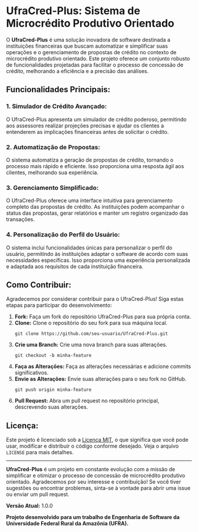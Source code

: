 # UfraCred-Plus: Sistema de Microcrédito Produtivo Orientado

O **UfraCred-Plus** é uma solução inovadora de software destinada a instituições financeiras que buscam automatizar e simplificar suas operações e o gerenciamento de propostas de crédito no contexto de microcrédito produtivo orientado. Este projeto oferece um conjunto robusto de funcionalidades projetadas para facilitar o processo de concessão de crédito, melhorando a eficiência e a precisão das análises.

## Funcionalidades Principais:

### 1. Simulador de Crédito Avançado:
O UfraCred-Plus apresenta um simulador de crédito poderoso, permitindo aos assessores realizar projeções precisas e ajudar os clientes a entenderem as implicações financeiras antes de solicitar o crédito.

### 2. Automatização de Propostas:
O sistema automatiza a geração de propostas de crédito, tornando o processo mais rápido e eficiente. Isso proporciona uma resposta ágil aos clientes, melhorando sua experiência.

### 3. Gerenciamento Simplificado:
O UfraCred-Plus oferece uma interface intuitiva para gerenciamento completo das propostas de crédito. As instituições podem acompanhar o status das propostas, gerar relatórios e manter um registro organizado das transações.

### 4. Personalização do Perfil do Usuário:
O sistema inclui funcionalidades únicas para personalizar o perfil do usuário, permitindo às instituições adaptar o software de acordo com suas necessidades específicas. Isso proporciona uma experiência personalizada e adaptada aos requisitos de cada instituição financeira.

## Como Contribuir:
Agradecemos por considerar contribuir para o UfraCred-Plus! Siga estas etapas para participar do desenvolvimento:

1. **Fork:** Faça um fork do repositório UfraCred-Plus para sua própria conta.
2. **Clone:** Clone o repositório do seu fork para sua máquina local.
   ```
   git clone https://github.com/seu-usuario/UfraCred-Plus.git
   ```
3. **Crie uma Branch:** Crie uma nova branch para suas alterações.
   ```
   git checkout -b minha-feature
   ```
4. **Faça as Alterações:** Faça as alterações necessárias e adicione commits significativos.
5. **Envie as Alterações:** Envie suas alterações para o seu fork no GitHub.
   ```
   git push origin minha-feature
   ```
6. **Pull Request:** Abra um pull request no repositório principal, descrevendo suas alterações.

## Licença:
Este projeto é licenciado sob a [Licença MIT](LICENSE), o que significa que você pode usar, modificar e distribuir o código conforme desejado. Veja o arquivo `LICENSE` para mais detalhes.

---

**UfraCred-Plus** é um projeto em constante evolução com a missão de simplificar e otimizar o processo de concessão de microcrédito produtivo orientado. Agradecemos por seu interesse e contribuição! Se você tiver sugestões ou encontrar problemas, sinta-se à vontade para abrir uma issue ou enviar um pull request.

**Versão Atual:** 1.0.0

**Projeto desenvolvido para um trabalho de Engenharia de Software da Universidade Federal Rural da Amazônia (UFRA).**